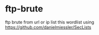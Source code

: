 # ftp-brute

ftp brute from url or ip list
this wordlist using https://github.com/danielmiessler/SecLists
